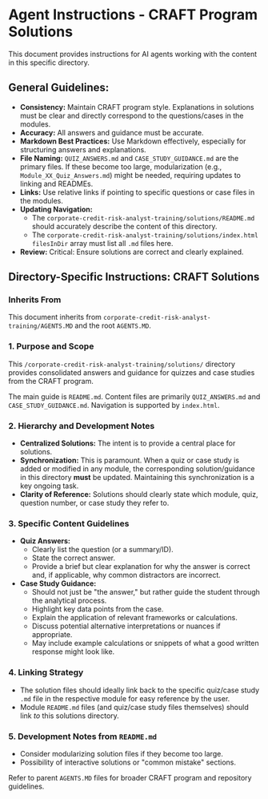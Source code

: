 # Agent Instructions - CRAFT Program Solutions

This document provides instructions for AI agents working with the content in this specific directory.

## General Guidelines:

*   **Consistency:** Maintain CRAFT program style. Explanations in solutions must be clear and directly correspond to the questions/cases in the modules.
*   **Accuracy:** All answers and guidance must be accurate.
*   **Markdown Best Practices:** Use Markdown effectively, especially for structuring answers and explanations.
*   **File Naming:** `QUIZ_ANSWERS.md` and `CASE_STUDY_GUIDANCE.md` are the primary files. If these become too large, modularization (e.g., `Module_XX_Quiz_Answers.md`) might be needed, requiring updates to linking and READMEs.
*   **Links:** Use relative links if pointing to specific questions or case files in the modules.
*   **Updating Navigation:**
    *   The `corporate-credit-risk-analyst-training/solutions/README.md` should accurately describe the content of this directory.
    *   The `corporate-credit-risk-analyst-training/solutions/index.html` `filesInDir` array must list all `.md` files here.
*   **Review:** Critical: Ensure solutions are correct and clearly explained.

## Directory-Specific Instructions: CRAFT Solutions

### Inherits From
This document inherits from `corporate-credit-risk-analyst-training/AGENTS.MD` and the root `AGENTS.MD`.

### 1. Purpose and Scope
This `/corporate-credit-risk-analyst-training/solutions/` directory provides consolidated answers and guidance for quizzes and case studies from the CRAFT program.

The main guide is `README.md`. Content files are primarily `QUIZ_ANSWERS.md` and `CASE_STUDY_GUIDANCE.md`.
Navigation is supported by `index.html`.

### 2. Hierarchy and Development Notes
*   **Centralized Solutions:** The intent is to provide a central place for solutions.
*   **Synchronization:** This is paramount. When a quiz or case study is added or modified in any module, the corresponding solution/guidance in this directory **must** be updated. Maintaining this synchronization is a key ongoing task.
*   **Clarity of Reference:** Solutions should clearly state which module, quiz, question number, or case study they refer to.

### 3. Specific Content Guidelines
*   **Quiz Answers:**
    *   Clearly list the question (or a summary/ID).
    *   State the correct answer.
    *   Provide a brief but clear explanation for why the answer is correct and, if applicable, why common distractors are incorrect.
*   **Case Study Guidance:**
    *   Should not just be "the answer," but rather guide the student through the analytical process.
    *   Highlight key data points from the case.
    *   Explain the application of relevant frameworks or calculations.
    *   Discuss potential alternative interpretations or nuances if appropriate.
    *   May include example calculations or snippets of what a good written response might look like.

### 4. Linking Strategy
*   The solution files should ideally link back to the specific quiz/case study `.md` file in the respective module for easy reference by the user.
*   Module `README.md` files (and quiz/case study files themselves) should link *to* this solutions directory.

### 5. Development Notes from `README.md`
*   Consider modularizing solution files if they become too large.
*   Possibility of interactive solutions or "common mistake" sections.

Refer to parent `AGENTS.MD` files for broader CRAFT program and repository guidelines.
